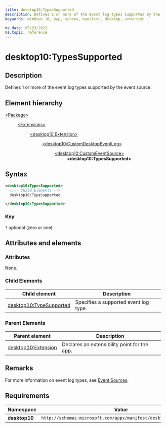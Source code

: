 ```yaml
---
title: desktop10:TypesSupported
description: Defines 1 or more of the event log types supported by the event source.
keywords: windows 10, uwp, schema, manifest, desktop, extension

ms.date: 05/23/2022
ms.topic: reference
---
```


# desktop10:TypesSupported

## Description

Defines 1 or more of the event log types supported by the event source.

## Element hierarchy

<dl>
<dt><a href="element-package.md">&lt;Package&gt;</a></dt>
<dd>
<dl>
<dt><a href="element-extensions.md">&lt;Extensions&gt;</a></dt>
<dd>
<dl>
<dt><a href="element-desktop10-extension.md">&lt;desktop10:Extension&gt;</a></dt>
<dd>
<dl>
<dt><a href="element-desktop10-customdesktopeventlog.md">&lt;desktop10:CustomDesktopEventLog&gt;</a></dt>
<dd>
<dl>
<dt><a href="element-desktop10-customeventsource.md">&lt;desktop10:CustomEventSource&gt;</a></dt>
<dd><strong>&lt;desktop10:TypesSupported&gt;</strong></dd>
</dd>
</dl>
</dd>
</dl>
</dd>
</dl>
</dd>
</dl>
</dd>
</dl>

## Syntax

```xml
<desktop10:TypesSupported>
  <!-- Child Elements -->
  desktop10:TypeSupported

</desktop10:TypesSupported>
```

### Key

`?` optional (zero or one)

## Attributes and elements

### Attributes

None.

### Child Elements

| Child element | Description |
|-|-|
| [desktop10:TypeSupported](element-desktop10-typesupported.md) | Specifies a supported event log type. |

### Parent Elements

| Parent element | Description |
|-|-|
| [desktop10:Extension](element-desktop10-extension.md) | Declares an extensibility point for the app. |

## Remarks

For more information on event log types, see [Event Sources](/windows/win32/eventlog/event-sources).

## Requirements

| Namespace | Value |
|-|-|
| **desktop10** | `http://schemas.microsoft.com/appx/manifest/desktop/windows10/10` |